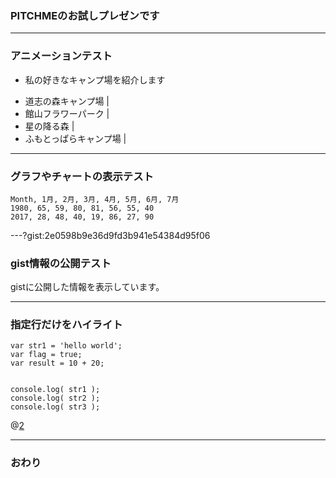 ### PITCHMEのお試しプレゼンです


---

### アニメーションテスト
* 私の好きなキャンプ場を紹介します

- 道志の森キャンプ場 |
- 館山フラワーパーク |
- 星の降る森 |
- ふもとっぱらキャンプ場 |

---

### グラフやチャートの表示テスト

<canvas data-chart="radar">


    Month, 1月, 2月, 3月, 4月, 5月, 6月, 7月
    1980, 65, 59, 80, 81, 56, 55, 40
    2017, 28, 48, 40, 19, 86, 27, 90


</canvas>

---?gist:2e0598b9e36d9fd3b941e54384d95f06
### gist情報の公開テスト

gistに公開した情報を表示しています。


---
### 指定行だけをハイライト

```
var str1 = 'hello world';
var flag = true;
var result = 10 + 20;


console.log( str1 );
console.log( str2 );
console.log( str3 );
```
@[2](flagに「true」を代入)


---
### おわり
